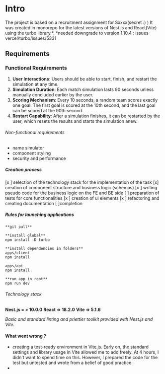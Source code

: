 # Intro
The project is based on a recruitment assignment for Sxxxx(secret :) )
It was created in monorepo for the latest versions of Nest.js and React(Vite) using the turbo library.*.
*needed downgrade to version 1.10.4 : issues vercel/turbo/issues/5331

## Requirements

### Functional Requirements

1. **User Interactions**: Users should be able to start, finish, and restart the simulation at any time.
2. **Simulation Duration**: Each match simulation lasts 90 seconds unless manually concluded earlier by the user.
3. **Scoring Mechanism**: Every 10 seconds, a random team scores exactly one goal. The first goal is scored at the 10th second, and the last goal can be scored at the 90th second.
4. **Restart Capability**: After a simulation finishes, it can be restarted by the user, which resets the results and starts the simulation anew.

###### Non-functional requirements
- name simulator
- component styling
- security and performance

##### Creation process
[x ] selection of the technology stack for the implementation of the task 
[x] creation of component structure and business logic (schemas)
[x ] writing pseudo code for the business logic on the FE and BE side
[ ] preparation of tests for core functionalities
[x ] creation of ui elements
[x ] refactoring and creating documentation
[ ]completion

##### Rules for launching applications


```
**git pull** 

**install global**
npm install -D turbo

**install dependencies in folders**
apps/client
npm install

apps/api
npm install

**run app in root**
npm run dev

```

###### Technology stack

**Nest.js = > 10.0.0**
**React => 18.2.0**
**Vite => 5.1.6**

*Basic and standard linting and priettier toolkit provided with Nest.js and Vite*.

#### What went wrong ?
- creating a test-ready environment in Vite.js. Early on, the standard settings and library usage in Vite allowed me to add freely. At 4 hours, I didn't want to spend time on this. However, I prepared the code for the test but untested and wrote from a belief of good practice.
- 



